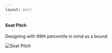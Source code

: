 ```yaml
---
layout: post
---
```


#### Seat Pitch

Designing with 99th percentile in mind as a bound

![Seat Pitch](https://cdn.rawgit.com/Ryan-Sheehan/plane-seats-design/dfed140a/images/knee-distance.png)